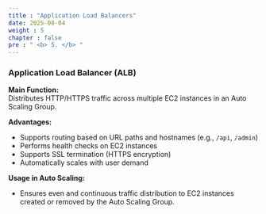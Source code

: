 ```yaml
---
title : "Application Load Balancers"
date: 2025-08-04 
weight : 5 
chapter : false
pre : " <b> 5. </b> "
---
```


### Application Load Balancer (ALB)

**Main Function:**  
Distributes HTTP/HTTPS traffic across multiple EC2 instances in an Auto Scaling Group.

**Advantages:**

- Supports routing based on URL paths and hostnames (e.g., `/api`, `/admin`)
- Performs health checks on EC2 instances
- Supports SSL termination (HTTPS encryption)
- Automatically scales with user demand

**Usage in Auto Scaling:**

- Ensures even and continuous traffic distribution to EC2 instances created or removed by the Auto Scaling Group.
